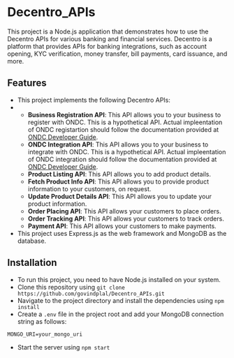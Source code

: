 # Decentro_APIs

This project is a Node.js application that demonstrates how to use the Decentro APIs for various banking and financial services. Decentro is a platform that provides APIs for banking integrations, such as account opening, KYC verification, money transfer, bill payments, card issuance, and more.

## Features

- This project implements the following Decentro APIs:
-   - **Business Registration API**: This API allows you to your business to register with ONDC. This is a hypothetical API. Actual impleentation of ONDC registartion should follow the documentation provided at [ONDC Developer Guide](https://ondc-issue-logging-cohort1.atlassian.net/wiki/spaces/TG/pages/36339713/ONDC+Developer+Guide).
    - **ONDC Integration API**: This API allows you to your business to integrate with ONDC. This is a hypothetical API. Actual impleentation of ONDC integration should follow the documentation provided at [ONDC Developer Guide](https://ondc-issue-logging-cohort1.atlassian.net/wiki/spaces/TG/pages/36339713/ONDC+Developer+Guide).
    - **Product Listing API**: This API allows you to add product details.
    - **Fetch Product Info API**: This API allows you to provide product information to your customers, on request.
    - **Update Product Details API**: This API allows you to update your product information.
    - **Order Placing API**: This API allows your customers to place orders.
    - **Order Tracking API**: This API allows your customers to track orders.
    - **Payment API**: This API allows your customers to make payments.
- This project uses Express.js as the web framework and MongoDB as the database.

## Installation

- To run this project, you need to have Node.js installed on your system.
- Clone this repository using `git clone https://github.com/govindplal/Decentro_APIs.git`
- Navigate to the project directory and install the dependencies using `npm install`
- Create a `.env` file in the project root and add your MongoDB connection string as follows:

```
MONGO_URI=your_mongo_uri
```

- Start the server using `npm start`
